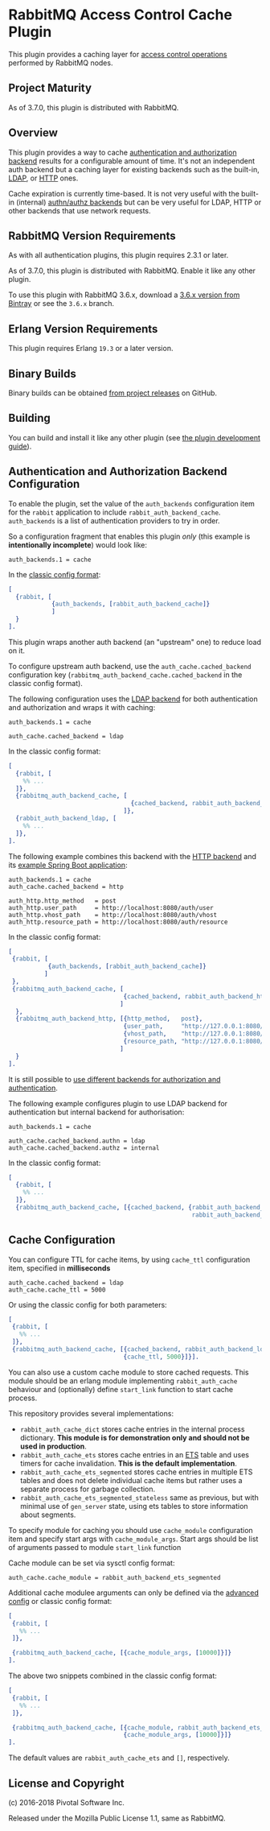 # RabbitMQ Access Control Cache Plugin

This plugin provides a caching layer for [access control operations](http://rabbitmq.com/access-control.html)
performed by RabbitMQ nodes.

## Project Maturity

As of 3.7.0, this plugin is distributed with RabbitMQ.

## Overview

This plugin provides a way to cache [authentication and authorization backend](http://rabbitmq.com/access-control.html)
results for a configurable amount of time.
It's not an independent auth backend but a caching layer for existing backends
such as the built-in, [LDAP](github.com/rabbitmq/rabbitmq-auth-backend-ldap), or [HTTP](github.com/rabbitmq/rabbitmq-auth-backend-http)
ones.

Cache expiration is currently time-based. It is not very useful with the built-in
(internal) [authn/authz backends](http://rabbitmq.com/access-control.html) but can be very useful for LDAP, HTTP or other backends that
use network requests.

## RabbitMQ Version Requirements

As with all authentication plugins, this plugin requires 2.3.1 or later.

As of 3.7.0, this plugin is distributed with RabbitMQ. Enable it like any other plugin.

To use this plugin with RabbitMQ 3.6.x, download a [3.6.x version from Bintray](https://bintray.com/rabbitmq/community-plugins/rabbitmq_auth_backend_cache) or see the `3.6.x` branch.

## Erlang Version Requirements

This plugin requires Erlang `19.3` or a later version.

## Binary Builds

Binary builds can be obtained [from project releases](https://github.com/rabbitmq/rabbitmq-auth-backend-cache/releases/) on GitHub.

## Building

You can build and install it like any other plugin (see
[the plugin development guide](http://www.rabbitmq.com/plugin-development.html)).

## Authentication and Authorization Backend Configuration

To enable the plugin, set the value of the `auth_backends` configuration item
for the `rabbit` application to include `rabbit_auth_backend_cache`.
`auth_backends` is a list of authentication providers to try in order.


So a configuration fragment that enables this plugin *only* (this example is **intentionally incomplete**) would look like:

    auth_backends.1 = cache

In the [classic config format](http://www.rabbitmq.com/configure.html#config-file-formats):

``` erlang
[
  {rabbit, [
            {auth_backends, [rabbit_auth_backend_cache]}
            ]
  }
].
```

This plugin wraps another auth backend (an "upstream" one) to reduce load on it.

To configure upstream auth backend, use the `auth_cache.cached_backend` configuration key
(`rabbitmq_auth_backend_cache.cached_backend` in the classic config format).

The following configuration uses the [LDAP backend]((https://rabbitmq.com/ldap.html)) for both authentication and authorization
and wraps it with caching:

    auth_backends.1 = cache

    auth_cache.cached_backend = ldap

In the classic config format:

``` erlang
[
  {rabbit, [
    %% ...
  ]},
  {rabbitmq_auth_backend_cache, [
                                  {cached_backend, rabbit_auth_backend_ldap}
                                ]},
  {rabbit_auth_backend_ldap, [
    %% ...
  ]},
].
```

The following example combines this backend with the [HTTP backend](https://github.com/rabbitmq/rabbitmq-auth-backend-http/tree/master) and its [example Spring Boot application](https://github.com/rabbitmq/rabbitmq-auth-backend-http/tree/master/examples):


    auth_backends.1 = cache
    auth_cache.cached_backend = http

    auth_http.http_method   = post
    auth_http.user_path     = http://localhost:8080/auth/user
    auth_http.vhost_path    = http://localhost:8080/auth/vhost
    auth_http.resource_path = http://localhost:8080/auth/resource

In the classic config format:

``` erlang
[
 {rabbit, [
           {auth_backends, [rabbit_auth_backend_cache]}
          ]
 },
 {rabbitmq_auth_backend_cache, [
                                {cached_backend, rabbit_auth_backend_http}
                               ]
  },
  {rabbitmq_auth_backend_http, [{http_method,   post},
                                {user_path,     "http://127.0.0.1:8080/auth/user"},
                                {vhost_path,    "http://127.0.0.1:8080/auth/vhost"},
                                {resource_path, "http://127.0.0.1:8080/auth/resource"}
                               ]
  }
].
```

It is still possible to [use different backends for authorization and authentication](https://www.rabbitmq.com/access-control.html).

The following example configures plugin to use LDAP backend for authentication
but internal backend for authorisation:

    auth_backends.1 = cache

    auth_cache.cached_backend.authn = ldap
    auth_cache.cached_backend.authz = internal

In the classic config format:

``` erlang
[
  {rabbit, [
    %% ...
  ]},
  {rabbitmq_auth_backend_cache, [{cached_backend, {rabbit_auth_backend_ldap,
                                                   rabbit_auth_backend_internal}}]}].
```



## Cache Configuration

You can configure TTL for cache items, by using `cache_ttl` configuration item, specified in **milliseconds**

    auth_cache.cached_backend = ldap
    auth_cache.cache_ttl = 5000

Or using the classic config for both parameters:

``` erlang
[
 {rabbit, [
   %% ...
 ]},
 {rabbitmq_auth_backend_cache, [{cached_backend, rabbit_auth_backend_ldap},
                                {cache_ttl, 5000}]}].
```

You can also use a custom cache module to store cached requests. This module
should be an erlang module implementing `rabbit_auth_cache` behaviour and (optionally)
define `start_link` function to start cache process.

This repository provides several implementations:

 * `rabbit_auth_cache_dict` stores cache entries in the internal process dictionary. **This module is for demonstration only and should not be used in production**.
 * `rabbit_auth_cache_ets` stores cache entries in an [ETS](http://learnyousomeerlang.com/ets) table and uses timers for cache invalidation. **This is the default implementation**.
 * `rabbit_auth_cache_ets_segmented` stores cache entries in multiple ETS tables and does not delete individual cache items but rather
   uses a separate process for garbage collection.
 * `rabbit_auth_cache_ets_segmented_stateless` same as previous, but with minimal use of `gen_server` state, using ets tables to store information about segments.

To specify module for caching you should use `cache_module` configuration item and
specify start args with `cache_module_args`.
Start args should be list of arguments passed to module `start_link` function

Cache module can be set via sysctl config format:

    auth_cache.cache_module = rabbit_auth_backend_ets_segmented

Additional cache modulee arguments can only be defined via the [advanced config](http://www.rabbitmq.com/configure.html#advanced-config-file) or classic config format:

``` erlang
[
 {rabbit, [
   %% ...
 ]},

 {rabbitmq_auth_backend_cache, [{cache_module_args, [10000]}]}
].
```

The above two snippets combined in the classic config format:

``` erlang
[
 {rabbit, [
   %% ...
 ]},

 {rabbitmq_auth_backend_cache, [{cache_module, rabbit_auth_backend_ets_segmented},
                                {cache_module_args, [10000]}]}
].
```

The default values are `rabbit_auth_cache_ets` and `[]`, respectively.


## License and Copyright

(c) 2016-2018 Pivotal Software Inc.

Released under the Mozilla Public License 1.1, same as RabbitMQ.
